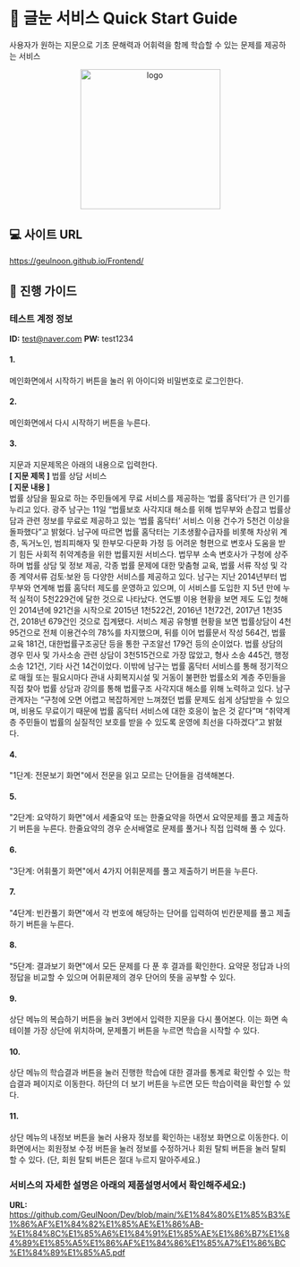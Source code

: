 # :green_book: 글눈 서비스 Quick Start Guide
사용자가 원하는 지문으로 기초 문해력과 어휘력을 함께 학습할 수 있는 문제를 제공하는 서비스<p>
<p align="center"><img width="250" alt="logo" src="https://user-images.githubusercontent.com/68368589/170729953-c726f81e-06d4-4a29-befa-250460b7e5be.png"></p>

## :computer: 사이트 URL
https://geulnoon.github.io/Frontend/

## :book: 진행 가이드
### 테스트 계정 정보
**ID:** test@naver.com 
**PW:** test1234
#### 1.
메인화면에서 시작하기 버튼을 눌러 위 아이디와 비밀번호로 로그인한다.
#### 2.
메인화면에서 다시 시작하기 버튼을 누른다.
#### 3.
지문과 지문제목은 아래의 내용으로 입력한다.  
**[ 지문 제목 ]** 법률 상담 서비스  
**[ 지문 내용 ]**  
법률 상담을 필요로 하는 주민들에게 무료 서비스를 제공하는 ‘법률 홈닥터’가 큰 인기를 누리고 있다. 광주 남구는 11일 “법률보호 사각지대 해소를 위해 법무부와 손잡고 법률상담과 관련 정보를 무료로 제공하고 있는 ‘법률 홈닥터’ 서비스 이용 건수가 5천건 이상을 돌파했다”고 밝혔다. 남구에 따르면 법률 홈닥터는 기초생활수급자를 비롯해 차상위 계층, 독거노인, 범죄피해자 및 한부모·다문화 가정 등 어려운 형편으로 변호사 도움을 받기 힘든 사회적 취약계층을 위한 법률지원 서비스다. 법무부 소속 변호사가 구청에 상주하며 법률 상담 및 정보 제공, 각종 법률 문제에 대한 맞춤형 교육, 법률 서류 작성 및 각종 계약서류 검토·보완 등 다양한 서비스를 제공하고 있다. 남구는 지난 2014년부터 법무부와 연계해 법률 홈닥터 제도를 운영하고 있으며, 이 서비스를 도입한 지 5년 만에 누적 실적이 5천229건에 달한 것으로 나타났다. 연도별 이용 현황을 보면 제도 도입 첫해인 2014년에 921건을 시작으로 2015년 1천522건, 2016년 1천72건, 2017년 1천35건, 2018년 679건인 것으로 집계됐다. 서비스 제공 유형별 현황을 보면 법률상담이 4천95건으로 전체 이용건수의 78%를 차지했으며, 뒤를 이어 법률문서 작성 564건, 법률 교육 181건, 대한법률구조공단 등을 통한 구조알선 179건 등의 순이었다. 법률 상담의 경우 민사 및 가사소송 관련 상담이 3천515건으로 가장 많았고, 형사 소송 445건, 행정소송 121건, 기타 사건 14건이었다. 이밖에 남구는 법률 홈닥터 서비스를 통해 정기적으로 매월 또는 필요시마다 관내 사회복지시설 및 거동이 불편한 법률소외 계층 주민들을 직접 찾아 법률 상담과 강의를 통해 법률구조 사각지대 해소를 위해 노력하고 있다. 남구 관계자는 “구청에 오면 어렵고 복잡하게만 느껴졌던 법률 문제도 쉽게 상담받을 수 있으며, 비용도 무료이기 때문에 법률 홈닥터 서비스에 대한 호응이 높은 것 같다”며 “취약계층 주민들이 법률의 실질적인 보호를 받을 수 있도록 운영에 최선을 다하겠다”고 밝혔다.
#### 4.
"1단계: 전문보기 화면"에서 전문을 읽고 모르는 단어들을 검색해본다.
#### 5.
"2단계: 요약하기 화면"에서 세줄요약 또는 한줄요약을 하면서 요약문제를 풀고 제출하기 버튼을 누른다. 한줄요약의 경우 순서배열로 문제를 풀거나 직접 입력해 풀 수 있다.
#### 6. 
"3단계: 어휘풀기 화면"에서 4가지 어휘문제를 풀고 제출하기 버튼을 누른다.
#### 7. 
"4단계: 빈칸풀기 화면"에서 각 번호에 해당하는 단어를 입력하여 빈칸문제를 풀고 제출하기 버튼을 누른다.
#### 8. 
"5단계: 결과보기 화면"에서 모든 문제를 다 푼 후 결과를 확인한다. 요약문 정답과 나의 정답을 비교할 수 있으며 어휘문제의 경우 단어의 뜻을 공부할 수 있다.
#### 9. 
상단 메뉴의 복습하기 버튼을 눌러 3번에서 입력한 지문을 다시 풀어본다. 이는 화면 속 테이블 가장 상단에 위치하며, 문제풀기 버튼을 누르면 학습을 시작할 수 있다.
#### 10. 
상단 메뉴의 학습결과 버튼을 눌러 진행한 학습에 대한 결과를 통계로 확인할 수 있는 학습결과 페이지로 이동한다. 하단의 더 보기 버튼을 누르면 모든 학습이력을 확인할 수 있다.
#### 11. 
상단 메뉴의 내정보 버튼을 눌러 사용자 정보를 확인하는 내정보 화면으로 이동한다. 이 화면에서는 회원정보 수정 버튼을 눌러 정보를 수정하거나 회원 탈퇴 버튼을 눌러 탈퇴할 수 있다. (단, 회원 탈퇴 버튼은 절대 누르지 말아주세요.)

### 서비스의 자세한 설명은 아래의 제품설명서에서 확인해주세요:)
**URL:** https://github.com/GeulNoon/Dev/blob/main/%E1%84%80%E1%85%B3%E1%86%AF%E1%84%82%E1%85%AE%E1%86%AB-%E1%84%8C%E1%85%A6%E1%84%91%E1%85%AE%E1%86%B7%E1%84%89%E1%85%A5%E1%86%AF%E1%84%86%E1%85%A7%E1%86%BC%E1%84%89%E1%85%A5.pdf
